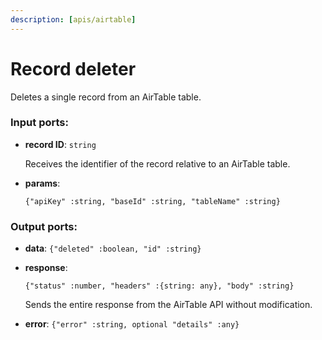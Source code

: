 ```yaml
---
description: [apis/airtable]
---
```


# Record deleter

Deletes a single record from an AirTable table.

### Input ports:

* __record ID__: `string`

    Receives the identifier of the record relative to an AirTable table.


* __params__: 
    ```
    {"apiKey" :string, "baseId" :string, "tableName" :string}
    ```

### Output ports:

* __data__: `{"deleted" :boolean, "id" :string}`


* __response__: 
    ```
    {"status" :number, "headers" :{string: any}, "body" :string}
    ```

    Sends the entire response from the AirTable API without modification.


* __error__: `{"error" :string, optional "details" :any}`

